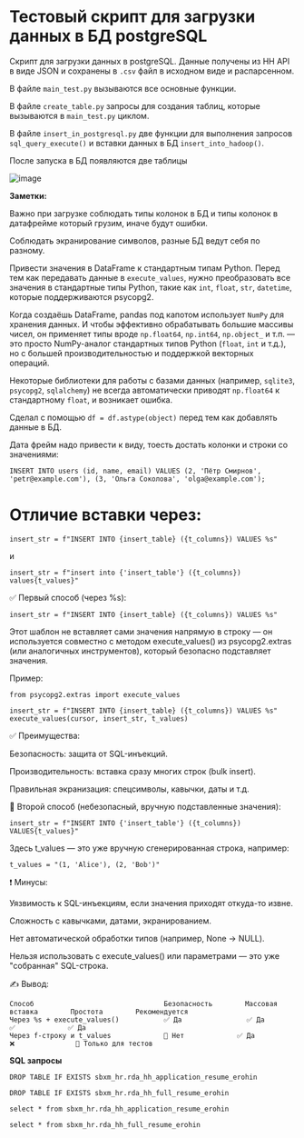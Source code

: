 # **Тестовый скрипт для загрузки данных в БД postgreSQL**

Скрипт для загрузки данных в postgreSQL. Данные получены из HH API в виде JSON и сохранены в `.csv` файл в исходном виде и распарсенном.

В файле `main_test.py` вызываются все основные функции.

В файле `create_table.py` запросы для создания таблиц, которые вызываются в `main_test.py` циклом.

В файле `insert_in_postgresql.py` две функции для выполнения запросов `sql_query_execute()` и вставки данных в БД `insert_into_hadoop()`.

После запуска в БД появляются две таблицы

![image](https://github.com/user-attachments/assets/af58896a-3dbb-48d0-9f7c-6007c978a2f6)

**Заметки:**

Важно при загрузке соблюдать типы колонок в БД и типы колонок в датафрейме который грузим, иначе будут ошибки.

Соблюдать экранирование символов, разные БД ведут себя по разному.

Привести значения в DataFrame к стандартным типам Python. Перед тем как передавать данные в `execute_values`, нужно преобразовать все значения в стандартные типы Python, такие как `int`, `float`, `str`, `datetime`, которые поддерживаются psycopg2. 

Когда создаёшь DataFrame, pandas под капотом использует `NumPy` для хранения данных. И чтобы эффективно обрабатывать большие массивы чисел, он применяет типы вроде `np.float64`, `np.int64`, `np.object_` и т.п. — это просто NumPy-аналог стандартных типов Python (`float`, `int` и т.д.), но с большей производительностью и поддержкой векторных операций.

Некоторые библиотеки для работы с базами данных (например, `sqlite3`, `psycopg2`, `sqlalchemy`) не всегда автоматически приводят `np.float64` к стандартному `float`, и возникает ошибка.

Сделал с помощью `df = df.astype(object)` перед тем как добавлять данные в БД.

Дата фрейм надо привести к виду, тоесть достать колонки и строки со значениями:

```
INSERT INTO users (id, name, email) VALUES (2, 'Пётр Смирнов', 'petr@example.com'), (3, 'Ольга Соколова', 'olga@example.com');
```

# **Отличие вставки через:**

```
insert_str = f"INSERT INTO {insert_table} ({t_columns}) VALUES %s"
```

и
```
insert_str = f"insert into {'insert_table'} ({t_columns}) values{t_values}"
```

✅ Первый способ (через %s):
```
insert_str = f"INSERT INTO {insert_table} ({t_columns}) VALUES %s"
```

Этот шаблон не вставляет сами значения напрямую в строку — он используется совместно с методом execute_values() из psycopg2.extras (или аналогичных инструментов), который безопасно подставляет значения.

Пример:
```
from psycopg2.extras import execute_values

insert_str = f"INSERT INTO {insert_table} ({t_columns}) VALUES %s"
execute_values(cursor, insert_str, t_values)
```

✅ Преимущества:

Безопасность: защита от SQL-инъекций.

Производительность: вставка сразу многих строк (bulk insert).

Правильная экранизация: спецсимволы, кавычки, даты и т.д.

🚫 Второй способ (небезопасный, вручную подставленные значения):

```
insert_str = f"INSERT INTO {'insert_table'} ({t_columns}) VALUES{t_values}"
```

Здесь t_values — это уже вручную сгенерированная строка, например:

```
t_values = "(1, 'Alice'), (2, 'Bob')"
```

❗ Минусы:

Уязвимость к SQL-инъекциям, если значения приходят откуда-то извне.

Сложность с кавычками, датами, экранированием.

Нет автоматической обработки типов (например, None → NULL).

Нельзя использовать с execute_values() или параметрами — это уже "собранная" SQL-строка.

✍️ Вывод:

```
Способ	                              Безопасность	      Массовая вставка	      Простота	      Рекомендуется
Через %s + execute_values()	          ✅ Да	              ✅ Да	                  ✅	            ✅ Да
Через f-строку и t_values             🚫 Нет	            ✅ Да	                ❌	            🚫 Только для тестов
```



**SQL запросы**

```
DROP TABLE IF EXISTS sbxm_hr.rda_hh_application_resume_erohin

DROP TABLE IF EXISTS sbxm_hr.rda_hh_full_resume_erohin

select * from sbxm_hr.rda_hh_application_resume_erohin 

select * from sbxm_hr.rda_hh_full_resume_erohin
```



